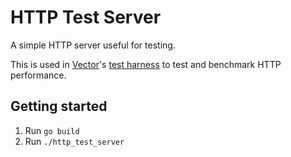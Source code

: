 # HTTP Test Server

A simple HTTP server useful for testing.

This is used in [Vector]'s [test harness] to test and benchmark HTTP performance.

## Getting started

1. Run `go build`
2. Run `./http_test_server`

[test harness]: https://github.com/timberio/vector-test-harness
[Vector]: https://github.com/timberio/vector